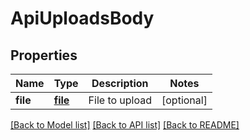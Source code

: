 # ApiUploadsBody

## Properties
Name | Type | Description | Notes
------------ | ------------- | ------------- | -------------
**file** | [**file**](file.md) | File to upload | [optional] 

[[Back to Model list]](../README.md#documentation-for-models) [[Back to API list]](../README.md#documentation-for-api-endpoints) [[Back to README]](../README.md)

